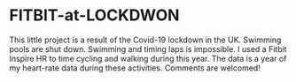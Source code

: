 # FITBIT-at-LOCKDWON
This little project is a result of the Covid-19 lockdown in the UK. 
Swimming pools are shut down. Swimming and timing laps is impossible. 
I used a Fitbit Inspire HR to time cycling and walking during this year.
The data is a year of my heart-rate data during these activities. 
Comments are welcomed!
